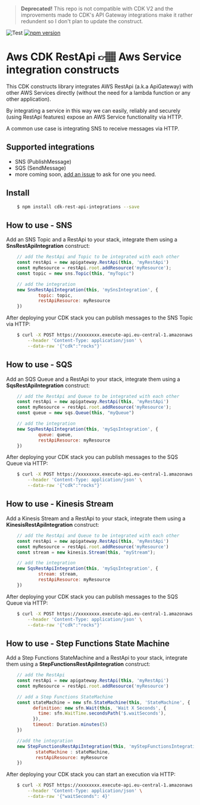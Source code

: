 > **Deprecated!**
> This repo is not compatible with CDK V2 and the improvements made to CDK's API Gateway integrations make it rather redundent so I don't plan to update the construct.


![Test](https://github.com/pistazie/cdk-rest-api-integrations/workflows/Test/badge.svg)
[![npm version](https://badge.fury.io/js/cdk-rest-api-integrations.svg)](https://badge.fury.io/js/cdk-rest-api-integrations)

# Aws CDK RestApi 👉🏽 Aws Service integration constructs

This CDK constructs library integrates AWS RestApi (a.k.a ApiGateway) with other AWS Services directly (without the need for a lambda function or any other application).

By integrating a service in this way we can easily, reliably and securely (using RestApi features) expose an AWS Service functionality via HTTP.

A common use case is integrating SNS to receive messages via HTTP.

## Supported integrations
* SNS (PublishMessage)
* SQS (SendMessage)
* more coming soon, [add an issue](https://github.com/pistazie/cdk-rest-api-integrations/issues) to ask for one you need.

## Install
```bash
    $ npm install cdk-rest-api-integrations --save
``` 

## How to use - SNS

Add an SNS Topic and a RestApi to your stack, integrate them using a **SnsRestApiIntegration** construct:
```javascript
    // add the RestApi and Topic to be integrated with each other
    const restApi = new apigateway.RestApi(this, 'myRestApi')
    const myResource = restApi.root.addResource('myResource');
    const topic = new sns.Topic(this, "myTopic")

    // add the integration
    new SnsRestApiIntegration(this, 'mySnsIntegration', {
            topic: topic,
            restApiResource: myResource
    })
```

After deploying your CDK stack you can publish messages to the SNS Topic via HTTP:
```bash
    $ curl -X POST https://xxxxxxxx.execute-api.eu-central-1.amazonaws.com/prod/myResource \
        --header 'Content-Type: application/json' \
        --data-raw '{"cdk":"rocks"}'
```

## How to use - SQS

Add an SQS Queue and a RestApi to your stack, integrate them using a **SqsRestApiIntegration** construct:

```javascript
    // add the RestApi and Queue to be integrated with each other
    const restApi = new apigateway.RestApi(this, 'myRestApi')
    const myResource = restApi.root.addResource('myResource');
    const queue = new sqs.Queue(this, "myQueue")

    // add the integration
    new SqsRestApiIntegration(this, 'mySqsIntegration', {
            queue: queue,
            restApiResource: myResource
    })
```

After deploying your CDK stack you can publish messages to the SQS Queue via HTTP:
```bash
    $ curl -X POST https://xxxxxxxx.execute-api.eu-central-1.amazonaws.com/prod/myResource \
        --header 'Content-Type: application/json' \
        --data-raw '{"cdk":"rocks"}'
```

## How to use - Kinesis Stream

Add a Kinesis Stream and a RestApi to your stack, integrate them using a **KinesisRestApiIntegration** construct:

```javascript
    // add the RestApi and Queue to be integrated with each other
    const restApi = new apigateway.RestApi(this, 'myRestApi')
    const myResource = restApi.root.addResource('myResource')
    const stream = new kinesis.Stream(this, "myStream");

    // add the integration
    new SqsRestApiIntegration(this, 'mySqsIntegration', {
            stream: stream,
            restApiResource: myResource
    })
```

After deploying your CDK stack you can publish messages to the SQS Queue via HTTP:
```bash
    $ curl -X POST https://xxxxxxxx.execute-api.eu-central-1.amazonaws.com/prod/myResource \
        --header 'Content-Type: application/json' \
        --data-raw '{"cdk":"rocks"}'
```

## How to use - Step Functions State Machine

Add a Step Functions StateMachine and a RestApi to your stack, integrate them using a **StepFunctionsRestApiIntegration** construct:

```javascript
    // add the RestApi 
    const restApi = new apigateway.RestApi(this, 'myRestApi')
    const myResource = restApi.root.addResource('myResource')

    // add a Step Functions StateMachine
    const stateMachine = new sfn.StateMachine(this, 'StateMachine', {
          definition: new sfn.Wait(this, 'Wait X Seconds', {
            time: sfn.WaitTime.secondsPath('$.waitSeconds'),
          }),
          timeout: Duration.minutes(5)
    })

    //add the integration
    new StepFunctionsRestApiIntegration(this, 'myStepFunctionsIntegration', {
           stateMachine : stateMachine,
           restApiResource: myResource
    })
```

After deploying your CDK stack you can start an execution via HTTP:
```bash
    $ curl -X POST https://xxxxxxxx.execute-api.eu-central-1.amazonaws.com/prod/myResource \
        --header 'Content-Type: application/json' \
        --data-raw '{"waitSeconds": 4}'
```

 
